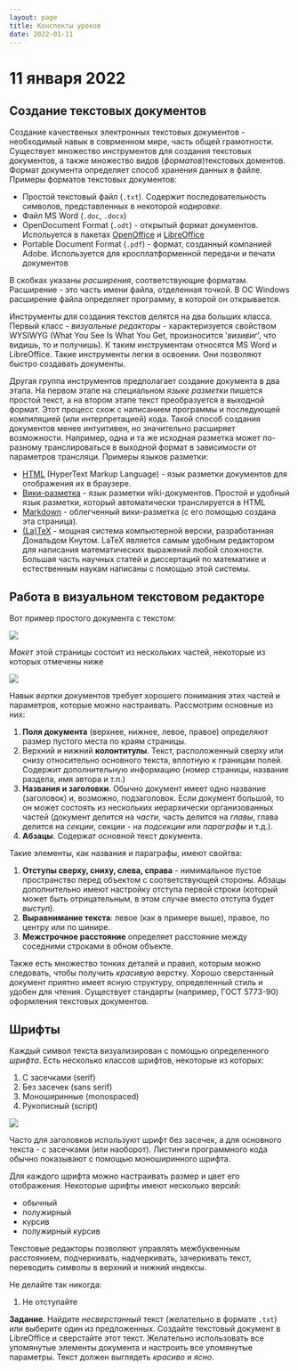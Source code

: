 ```yaml
---
layout: page
title: Конспекты уроков
date: 2022-01-11
---
```


# 11 января 2022

## Создание текстовых документов

Создание качественых электронных текстовых документов - необходимый навык в соврменном мире, часть общей грамотности. Существует множество инструментов для создания текстовых документов, а также множество видов (*форматов*)текстовых доментов. Формат документа определяет способ хранения данных в файле. Примеры форматов текстовых документов:

* Простой текстовый файл (`.txt`). Содержит последовательность символов, представленных в некоторой *кодировке*.
* Файл MS Word (`.doc`, `.docx`)
* OpenDocument Format (`.odt`) - открытый формат документов. Испольуется в пакетах [OpenOffice](https://www.openoffice.org/ru/) и [LibreOffice](https://ru.libreoffice.org/)
* Portable Document Format (`.pdf`) - формат, созданный компанией Adobe. Используется для кросплатформенной передачи и печати документов

В скобках указаны *расширения*, соответствующие форматам. Расширение - это часть имени файла, отделенная точкой. В ОС Windows расширение файла определяет программу, в которой он открывается.

Инструменты для создания текстов делятся на два больших класса. Первый класс - *визуальные редакторы* - характеризуется свойством WYSIWYG (What You See Is What You Get, произносится '*визивиг*', что видишь, то и получишь). К таким инструментам относятся MS Word и LibreOffice. Такие инструменты легки в освоении. Они позволяют быстро создавать документы.

Другая группа инструментов предполагает создание документа в два этапа. На первом этапе на специальном *языке разметки* пишется простой текст, а на втором этапе текст преобразуется в выходной формат. Этот процесс схож с написанием программы и последующей компиляцией (или интерпретацией) кода. Такой способ создания документов менее интуитивен, но значительно расширяет возможности. Например, одна и та же исходная разметка может по-разному транслироваться в выходной формат в зависимости от параметров трансляци. Примеры языков разметки:

* [HTML](https://ru.wikipedia.org/wiki/HTML) (HyperText Markup Language) - язык разметки документов для отображения их в браузере.
* [Вики-разметка](https://ru.wikipedia.org/wiki/%D0%92%D0%B8%D0%BA%D0%B8-%D1%80%D0%B0%D0%B7%D0%BC%D0%B5%D1%82%D0%BA%D0%B0) - язык разметки wiki-документов. Простой и удобный язык разметки, который автоматически транслируется в HTML
* [Markdown](https://ru.wikipedia.org/wiki/Markdown) - облегченный вики-разметка (с его помощью создана эта страница).
* [(La)TeX](https://ru.wikipedia.org/wiki/LaTeX) - мощная система компьютерной верски, разработанная Дональдом Кнутом. LaTeX является самым удобным редактором для написания математических выражений любой сложности. Большая часть научных статей и диссертаций по математике и естественным наукам написаны с помощью этой системы.

## Работа в визуальном текстовом редакторе

Вот пример простого документа с текстом:

![](page.png)

*Макет* этой страницы состоит из нескольких частей, некоторые из которых отмечены ниже

![](mockup1.png)

Навык *вертки* документов требует хорошего понимания этих частей и параметров, которые можно настраивать. Рассмотрим основные из них:

1. **Поля документа** (верхнее, нижнее, левое, правое) определяют размер пустого места по краям страницы.
2. Верхний и нижний **колонтитулы**. Текст, расположенный сверху или снизу относительно основного текста, вплотную к границам полей. Содержит дополнительную информацию (номер страницы, название раздела, имя автора и т.п.)
3. **Названия и заголовки**. Обычно документ имеет одно название (заголовок) и, возможно, подзаголовок. Если документ большой, то он может состоять из нескольких иерархически организованных частей (документ делится на *части*, часть делится на *главы*, глава делится на *секции*, секции - на *подсекции* или *параграфы* и т.д.).
4. **Абзацы**. Содержат основной текст документа.

Такие элементы, как названия и параграфы, имеют свойтва:

1. **Отступы сверху, сниху, слева, справа** - нимимальное пустое пространство перед объектом с соответствующей стороны. Абзацы дополнительно имеют настройку отступа первой строки (который может быть отрицательным, в этом случае вместо отступа будет *выступ*).
2. **Выравнимание текста**: левое (как в примере выше), правое, по центру или по шинире.
3. **Межстрочное расстояние** определяет расстояние между соседними строками в обном объекте.

Также есть множество тонких деталей и правил, которым можно следовать, чтобы получить *красивую* верстку. Хорошо сверстанный документ приятно имеет ясную структуру, определенный стиль и удобен для чтения. Существует стандарты (например, ГОСТ 5773-90) оформления текстовых документов.

## Шрифты

Каждый символ текста визуализирован с помощью определенного *шрифта*. Есть несколько классов шрифтов, некоторые из которых:

1. С засечками (serif)
2. Без засечек (sans serif)
3. Моноширинные (monospaced)
4. Рукописный (script)

![](./Types-Fonts-1.png)

Часто для заголовков используют шрифт без засечек, а для основного текста - с засечками (или наоборот). Листинги программного кода обычно показывают с помощью моноширинного шрифта.

Для каждого шрифта можно настраивать размер и цвет его отображения. Некоторые шрифты имеют несколько версий:

* обычный
* полужирный
* курсив
* полужирный курсив

Текстовые редакторы позволяют управлять межбуквенным расстоянием, подчеркивать, надчеркивать, зачеркивать текст, переводить символы в верхний и нижний индексы.

Не делайте так никогда:
1. Не отступайте 

**Задание**. Найдите *несверстанный* текст (желательно в формате `.txt`) или выберите один из предложенных. Создайте текстовый документ в LibreOffice и сверстайте этот текст. Желательно использовать все упомянутые элементы документа и настроить все упомянутые параметры. Текст должен выглядеть *красиво* и *ясно*.
